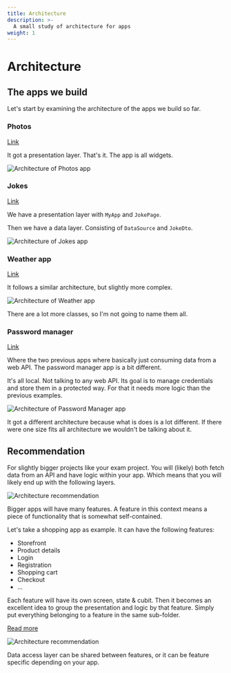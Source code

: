 ```yaml
---
title: Architecture
description: >-
  A small study of architecture for apps
weight: 1
---
```


# Architecture

## The apps we build

Let's start by examining the architecture of the apps we build so far.

### Photos

[Link](/docs/interactivity/photos)

It got a presentation layer.
That's it.
The app is all widgets.

![Architecture of Photos app](../images/architecture_photos.drawio.svg)

### Jokes

[Link](/docs/connecting-to-apis/jokes)

We have a presentation layer with `MyApp` and `JokePage`.

Then we have a data layer.
Consisting of `DataSource` and `JokeDto`.

![Architecture of Jokes app](../images/architecture_jokes.drawio.svg)

### Weather app

[Link](/docs/weather/weather1)

It follows a similar architecture, but slightly more complex.

![Architecture of Weather app](../images/architecture_weather.drawio.svg)

There are a lot more classes, so I'm not going to name them all.

### Password manager

[Link](/docs/advanced-state-management/password-manager)

Where the two previous apps where basically just consuming data from a web API.
The password manager app is a bit different.

It's all local.
Not talking to any web API.
Its goal is to manage credentials and store them in a protected way.
For that it needs more logic than the previous examples.

![Architecture of Password Manager app](../images/architecture_password_manager.drawio.svg)

It got a different architecture because what is does is a lot different.
If there were one size fits all architecture we wouldn't be talking about it.

## Recommendation

For slightly bigger projects like your exam project.
You will (likely) both fetch data from an API and have logic within your app.
Which means that you will likely end up with the following layers.

![Architecture recommendation](../images/architecture_recommendation1.drawio.svg)

Bigger apps will have many features.
A feature in this context means a piece of functionality that is somewhat
self-contained.

Let's take a shopping app as example.
It can have the following features:

- Storefront
- Product details
- Login
- Registration
- Shopping cart
- Checkout
- ...

Each feature will have its own screen, state & cubit.
Then it becomes an excellent idea to group the presentation and logic by that
feature.
Simply put everything belonging to a feature in the same sub-folder.

[Read more](../folder-structure)

![Architecture recommendation](../images/architecture_recommendation2.drawio.svg)

Data access layer can be shared between features, or it can be feature specific
depending on your app.

